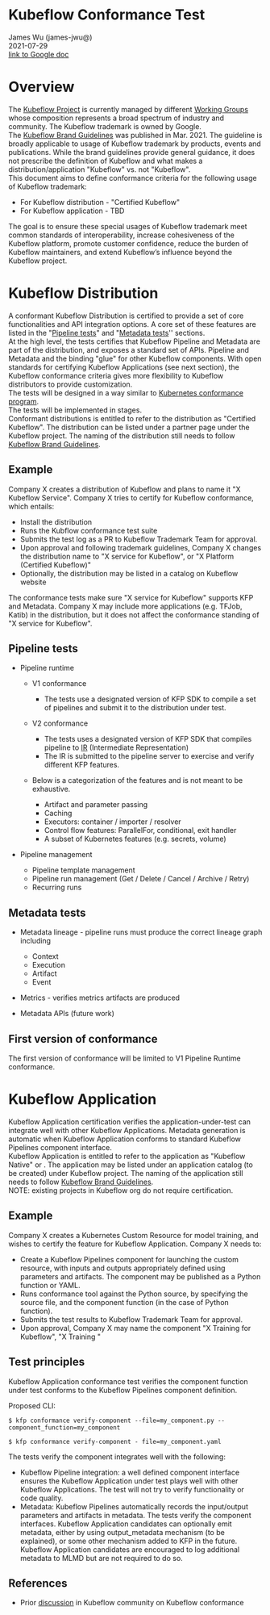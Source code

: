 # Kubeflow Conformance Test

James Wu (james-jwu@)  
2021-07-29  
[link to Google doc](https://docs.google.com/document/d/1a9ufoe_6DB1eSjpE9eK5nRBoH3ItoSkbPfxRA0AjPIc/edit?resourcekey=0-IRtbQzWfw5L_geRJ7F7GWQ#)

# Overview

The [Kubeflow Project](https://github.com/kubeflow) is currently managed by different [Working Groups](https://github.com/kubeflow/community/blob/master/wg-list.md) whose composition represents a broad spectrum of industry and community. The Kubeflow trademark is owned by Google.   
The [Kubeflow Brand Guidelines](https://github.com/kubeflow/community/blob/master/KUBEFLOW_BRAND_GUIDELINES.pdf) was published in Mar. 2021. The guideline is broadly applicable to usage of Kubeflow trademark by products, events and publications. While the brand guidelines provide general guidance, it does not prescribe the definition of Kubeflow and what makes a distribution/application "Kubeflow" vs. not "Kubeflow".  
This document aims to define conformance criteria for the following usage of Kubeflow trademark:

-  For Kubeflow distribution - "Certified Kubeflow"
-  For Kubeflow application - TBD

The goal is to ensure these special usages of Kubeflow trademark meet common standards of interoperability, increase cohesiveness of the Kubeflow platform, promote customer confidence, reduce the burden of Kubeflow maintainers, and extend Kubeflow’s influence beyond the Kubeflow project.

# Kubeflow Distribution

A conformant Kubeflow Distribution is certified to provide a set of core functionalities and API integration options. A core set of these features are listed in the "[Pipeline tests](#heading=h.71p7gyy4tf5d)" and "[Metadata tests](#heading=h.wc7nytwk964f)'' sections.  
At the high level, the tests certifies that Kubeflow Pipeline and Metadata are part of the distribution, and exposes a standard set of APIs. Pipeline and Metadata and the binding "glue" for other Kubeflow components. With open standards for certifying Kubeflow Applications (see next section), the Kubeflow conformance criteria gives more flexibility to Kubeflow distributors to provide customization.   
The tests will be designed in a way similar to [Kubernetes conformance program](https://github.com/cncf/k8s-conformance).  
The tests will be implemented in stages.  
Conformant distributions is entitled to refer to the distribution as "Certified Kubeflow". The distribution can be listed under a partner page under the Kubeflow project. The naming of the distribution still needs to follow [Kubeflow Brand Guidelines](https://github.com/kubeflow/community/blob/master/KUBEFLOW_BRAND_GUIDELINES.pdf).

## Example

Company X creates a distribution of Kubeflow and plans to name it "X Kubeflow Service". Company X tries to certify for Kubeflow conformance, which entails:

-  Install the distribution
-  Runs the Kubflow conformance test suite
-  Submits the test log as a PR to Kubeflow Trademark Team for approval.
-  Upon approval and following trademark guidelines, Company X changes the distribution name to "X service for Kubeflow", or "X Platform (Certified Kubeflow)"
-  Optionally, the distribution may be listed in a catalog on Kubeflow website

The conformance tests make sure "X service for Kubeflow" supports KFP and Metadata. Company X may include more applications (e.g. TFJob, Katib) in the distribution, but it does not affect the conformance standing of "X service for Kubeflow".

## Pipeline tests

-  Pipeline runtime
   -  V1 conformance
      -  The tests use a designated version of KFP SDK to compile a set of pipelines and submit it to the distribution under test.

   -  V2 conformance
      -  The tests uses a designated version of KFP SDK that compiles pipeline to [IR](https://docs.google.com/document/d/1PUDuSQ8vmeKSBloli53mp7GIvzekaY7sggg6ywy35Dk/edit) (Intermediate Representation)
      -  The IR is submitted to the pipeline server to exercise and verify different KFP features.

   -  Below is a categorization of the features and is not meant to be exhaustive.
      -  Artifact and parameter passing
      -  Caching
      -  Executors: container / importer / resolver
      -  Control flow features: ParallelFor, conditional, exit handler
      -  A subset of Kubernetes features (e.g. secrets, volume)

-  Pipeline management
   -  Pipeline template management
   -  Pipeline run management (Get / Delete / Cancel / Archive / Retry)
   -  Recurring runs

## Metadata tests

-  Metadata lineage - pipeline runs must produce the correct lineage graph including
   -  Context
   -  Execution
   -  Artifact
   -  Event

-  Metrics - verifies metrics artifacts are produced
-  Metadata APIs (future work)

## First version of conformance

The first version of conformance will be limited to V1 Pipeline Runtime conformance.

# 

# Kubeflow Application

Kubeflow Application certification verifies the application-under-test can integrate well with other Kubeflow Applications. Metadata generation is automatic when Kubeflow Application conforms to standard Kubeflow Pipelines component interface.  
Kubeflow Application is entitled to refer to the application as "Kubeflow Native" or <TBD>. The application may be listed under an application catalog (to be created) under Kubeflow project. The naming of the application still needs to follow [Kubeflow Brand Guidelines](https://github.com/kubeflow/community/blob/master/KUBEFLOW_BRAND_GUIDELINES.pdf).  
NOTE: existing projects in Kubeflow org do not require certification.

## Example

Company X creates a Kubernetes Custom Resource for model training, and wishes to certify the feature for Kubeflow Application. Company X needs to:

-  Create a Kubeflow Pipelines component for launching the custom resource, with inputs and outputs appropriately defined using parameters and artifacts. The component may be published as a Python function or YAML.
-  Runs conformance tool against the Python source, by specifying the source file, and the component function (in the case of Python function).
-  Submits the test results to Kubeflow Trademark Team for approval.
-  Upon approval, Company X may name the component "X Training for Kubeflow", "X Training <TBD>"

## Test principles

Kubeflow Application conformance test verifies the component function under test conforms to the Kubeflow Pipelines component definition. 

Proposed CLI:

```
$ kfp conformance verify-component --file=my_component.py --component_function=my_component

$ kfp conformance verify-component - file=my_component.yaml
```

The tests verify the component integrates well with the following:

-  Kubeflow Pipeline integration: a well defined component interface ensures the Kubeflow Application under test plays well with other Kubeflow Applications. The test will not try to verify functionality or code quality.
-  Metadata: Kubeflow Pipelines automatically records the input/output parameters and artifacts in metadata. The tests verify the component interfaces. Kubeflow Application candidates can optionally emit metadata, either by using output_metadata mechanism (to be explained), or some other mechanism added to KFP in the future. Kubeflow Application candidates are encouraged to log additional metadata to MLMD but are not required to do so.

## References

-  Prior [discussion](https://groups.google.com/g/kubeflow-discuss/c/d6whgEgror8) in Kubeflow community on Kubeflow conformance
